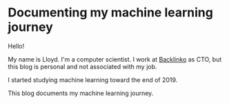 # Documenting my machine learning journey

Hello!

My name is Lloyd. I'm a computer scientist. I work at [Backlinko](https://backlinko.com) as CTO, but this blog is personal and not associated with my job.

I started studying machine learning toward the end of 2019.

This blog documents my machine learning journey.
